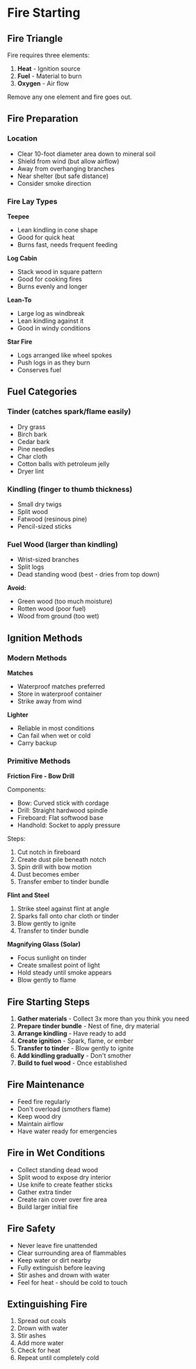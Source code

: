 # Fire Starting

## Fire Triangle

Fire requires three elements:
1. **Heat** - Ignition source
2. **Fuel** - Material to burn
3. **Oxygen** - Air flow

Remove any one element and fire goes out.

## Fire Preparation

### Location
- Clear 10-foot diameter area down to mineral soil
- Shield from wind (but allow airflow)
- Away from overhanging branches
- Near shelter (but safe distance)
- Consider smoke direction

### Fire Lay Types

**Teepee**
- Lean kindling in cone shape
- Good for quick heat
- Burns fast, needs frequent feeding

**Log Cabin**
- Stack wood in square pattern
- Good for cooking fires
- Burns evenly and longer

**Lean-To**
- Large log as windbreak
- Lean kindling against it
- Good in windy conditions

**Star Fire**
- Logs arranged like wheel spokes
- Push logs in as they burn
- Conserves fuel

## Fuel Categories

### Tinder (catches spark/flame easily)
- Dry grass
- Birch bark
- Cedar bark
- Pine needles
- Char cloth
- Cotton balls with petroleum jelly
- Dryer lint

### Kindling (finger to thumb thickness)
- Small dry twigs
- Split wood
- Fatwood (resinous pine)
- Pencil-sized sticks

### Fuel Wood (larger than kindling)
- Wrist-sized branches
- Split logs
- Dead standing wood (best - dries from top down)

**Avoid:**
- Green wood (too much moisture)
- Rotten wood (poor fuel)
- Wood from ground (too wet)

## Ignition Methods

### Modern Methods

**Matches**
- Waterproof matches preferred
- Store in waterproof container
- Strike away from wind

**Lighter**
- Reliable in most conditions
- Can fail when wet or cold
- Carry backup

### Primitive Methods

**Friction Fire - Bow Drill**

Components:
- Bow: Curved stick with cordage
- Drill: Straight hardwood spindle
- Fireboard: Flat softwood base
- Handhold: Socket to apply pressure

Steps:
1. Cut notch in fireboard
2. Create dust pile beneath notch
3. Spin drill with bow motion
4. Dust becomes ember
5. Transfer ember to tinder bundle

**Flint and Steel**
1. Strike steel against flint at angle
2. Sparks fall onto char cloth or tinder
3. Blow gently to ignite
4. Transfer to tinder bundle

**Magnifying Glass (Solar)**
- Focus sunlight on tinder
- Create smallest point of light
- Hold steady until smoke appears
- Blow gently to flame

## Fire Starting Steps

1. **Gather materials** - Collect 3x more than you think you need
2. **Prepare tinder bundle** - Nest of fine, dry material
3. **Arrange kindling** - Have ready to add
4. **Create ignition** - Spark, flame, or ember
5. **Transfer to tinder** - Blow gently to ignite
6. **Add kindling gradually** - Don't smother
7. **Build to fuel wood** - Once established

## Fire Maintenance

- Feed fire regularly
- Don't overload (smothers flame)
- Keep wood dry
- Maintain airflow
- Have water ready for emergencies

## Fire in Wet Conditions

- Collect standing dead wood
- Split wood to expose dry interior
- Use knife to create feather sticks
- Gather extra tinder
- Create rain cover over fire area
- Build larger initial fire

## Fire Safety

- Never leave fire unattended
- Clear surrounding area of flammables
- Keep water or dirt nearby
- Fully extinguish before leaving
- Stir ashes and drown with water
- Feel for heat - should be cold to touch

## Extinguishing Fire

1. Spread out coals
2. Drown with water
3. Stir ashes
4. Add more water
5. Check for heat
6. Repeat until completely cold
